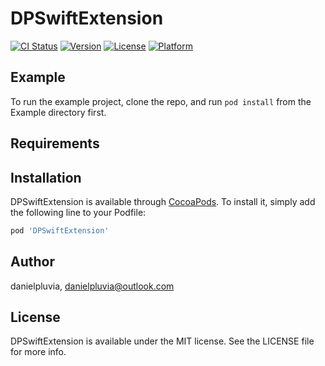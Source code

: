 # DPSwiftExtension

[![CI Status](https://img.shields.io/travis/danielpluvia/DPSwiftExtension.svg?style=flat)](https://travis-ci.org/danielpluvia/DPSwiftExtension)
[![Version](https://img.shields.io/cocoapods/v/DPSwiftExtension.svg?style=flat)](https://cocoapods.org/pods/DPSwiftExtension)
[![License](https://img.shields.io/cocoapods/l/DPSwiftExtension.svg?style=flat)](https://cocoapods.org/pods/DPSwiftExtension)
[![Platform](https://img.shields.io/cocoapods/p/DPSwiftExtension.svg?style=flat)](https://cocoapods.org/pods/DPSwiftExtension)

## Example

To run the example project, clone the repo, and run `pod install` from the Example directory first.

## Requirements

## Installation

DPSwiftExtension is available through [CocoaPods](https://cocoapods.org). To install
it, simply add the following line to your Podfile:

```ruby
pod 'DPSwiftExtension'
```

## Author

danielpluvia, danielpluvia@outlook.com

## License

DPSwiftExtension is available under the MIT license. See the LICENSE file for more info.
